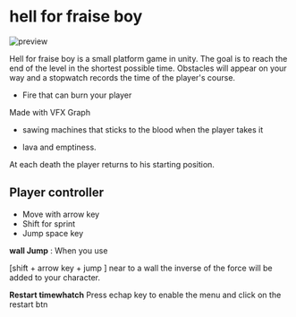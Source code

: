 # hell for fraise boy

![preview](/preview/preview.gif)

Hell for fraise boy is a small platform game in unity. 
The goal is to reach the end of the level in the shortest possible time. Obstacles will appear on your way and a stopwatch records the time of the player's course.

* Fire that can burn your player

Made with VFX Graph

* sawing machines
that sticks to the blood when the player takes it

* lava and emptiness.

At each death the player returns to his starting position.

## Player controller

* Move with arrow key
* Shift for sprint
* Jump space key


**wall Jump** :
When you use 

[shift + arrow key + jump ] near to a wall 
the inverse of the force will be added to your character.

**Restart timewhatch**
Press echap key to enable the menu
and click on the restart btn
